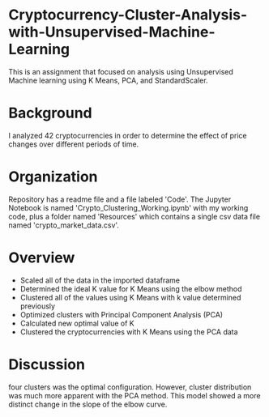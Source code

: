# Cryptocurrency-Cluster-Analysis-with-Unsupervised-Machine-Learning

This is an assignment that focused on analysis using Unsupervised Machine learning using K Means, PCA, and StandardScaler.

# Background
I analyzed 42 cryptocurrencies in order to determine the effect of price changes over different periods of time.

# Organization
Repository has a readme file and a file labeled 'Code'. The Jupyter Notebook is named 'Crypto_Clustering_Working.ipynb' with my working code, plus a folder named 'Resources' which contains a single csv data file named 'crypto_market_data.csv'.

# Overview
- Scaled all of the data in the imported dataframe
- Determined the ideal K value for K Means using the elbow method
- Clustered all of the values using K Means with k value determined previously
- Optimized clusters with Principal Component Analysis (PCA)
- Calculated new optimal value of K
- Clustered the cryptocurrencies with K Means using the PCA data

# Discussion
four clusters was the optimal configuration. However, cluster distribution was much more apparent with the PCA method. This model showed a more distinct change in the slope of the elbow curve.

